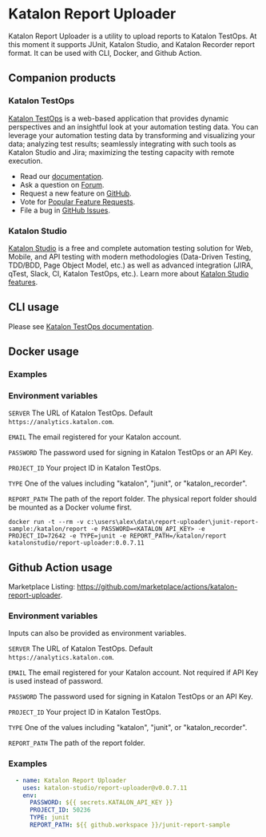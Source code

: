# Katalon Report Uploader

Katalon Report Uploader is a utility to upload reports to Katalon TestOps. At this moment it supports JUnit, Katalon Studio, and Katalon Recorder report format. It can be used with CLI, Docker, and Github Action.

## Companion products

### Katalon TestOps

[Katalon TestOps](https://analytics.katalon.com) is a web-based application that provides dynamic perspectives and an insightful look at your automation testing data. You can leverage your automation testing data by transforming and visualizing your data; analyzing test results; seamlessly integrating with such tools as Katalon Studio and Jira; maximizing the testing capacity with remote execution.

* Read our [documentation](https://docs.katalon.com/katalon-analytics/docs/overview.html).
* Ask a question on [Forum](https://forum.katalon.com/categories/katalon-analytics).
* Request a new feature on [GitHub](CONTRIBUTING.md).
* Vote for [Popular Feature Requests](https://github.com/katalon-analytics/katalon-analytics/issues?q=is%3Aopen+is%3Aissue+label%3Afeature-request+sort%3Areactions-%2B1-desc).
* File a bug in [GitHub Issues](https://github.com/katalon-analytics/katalon-analytics/issues).

### Katalon Studio
[Katalon Studio](https://www.katalon.com) is a free and complete automation testing solution for Web, Mobile, and API testing with modern methodologies (Data-Driven Testing, TDD/BDD, Page Object Model, etc.) as well as advanced integration (JIRA, qTest, Slack, CI, Katalon TestOps, etc.). Learn more about [Katalon Studio features](https://www.katalon.com/features/).

## CLI usage

Please see [Katalon TestOps documentation](https://docs.katalon.com/katalon-analytics/docs/project-management-import-cli.html).

## Docker usage

### Examples

### Environment variables

`SERVER`
The URL of Katalon TestOps. Default `https://analytics.katalon.com`.

`EMAIL`
The email registered for your Katalon account.

`PASSWORD`
The password used for signing in Katalon TestOps or an API Key.

`PROJECT_ID`
Your project ID in Katalon TestOps.

`TYPE`
One of the values including "katalon", "junit", or "katalon_recorder".

`REPORT_PATH`
The path of the report folder. The physical report folder should be mounted as a Docker volume first.

```
docker run -t --rm -v c:\users\alex\data\report-uploader\junit-report-sample:/katalon/report -e PASSWORD=<KATALON_API_KEY> -e PROJECT_ID=72642 -e TYPE=junit -e REPORT_PATH=/katalon/report katalonstudio/report-uploader:0.0.7.11
```

## Github Action usage

Marketplace Listing: https://github.com/marketplace/actions/katalon-report-uploader.

### Environment variables

Inputs can also be provided as environment variables.

`SERVER`
The URL of Katalon TestOps. Default `https://analytics.katalon.com`.

`EMAIL`
The email registered for your Katalon account. Not required if API Key is used instead of password.

`PASSWORD`
The password used for signing in Katalon TestOps or an API Key.

`PROJECT_ID`
Your project ID in Katalon TestOps.

`TYPE`
One of the values including "katalon", "junit", or "katalon_recorder".

`REPORT_PATH`
The path of the report folder.

### Examples

```yaml
  - name: Katalon Report Uploader
    uses: katalon-studio/report-uploader@v0.0.7.11
    env:
      PASSWORD: ${{ secrets.KATALON_API_KEY }}
      PROJECT_ID: 50236
      TYPE: junit
      REPORT_PATH: ${{ github.workspace }}/junit-report-sample
```
